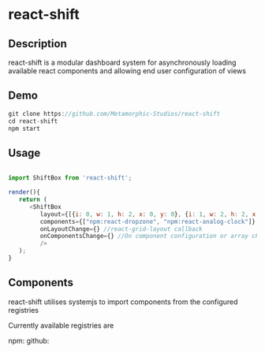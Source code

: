 # react-shift

## Description

react-shift is a modular dashboard system for asynchronously loading available react components and allowing end user configuration of views

## Demo

```javascript
git clone https://github.com/Metamorphic-Studios/react-shift
cd react-shift
npm start
```

## Usage

```javascript

import ShiftBox from 'react-shift';

render(){
   return (
      <ShiftBox
         layout={[{i: 0, w: 1, h: 2, x: 0, y: 0}, {i: 1, w: 2, h: 2, x: 2, y: 3}]} //react-grid-layout layout props
         components={["npm:react-dropzone", "npm:react-analog-clock"]} //JSPM.io package descriptors
         onLayoutChange={} //react-grid-layout callback
         onComponentsChange={} //On component configuration or array change
         />
   );
}
```

## Components

react-shift utilises systemjs to import components from the configured registries

Currently available registries are

npm:
github:
